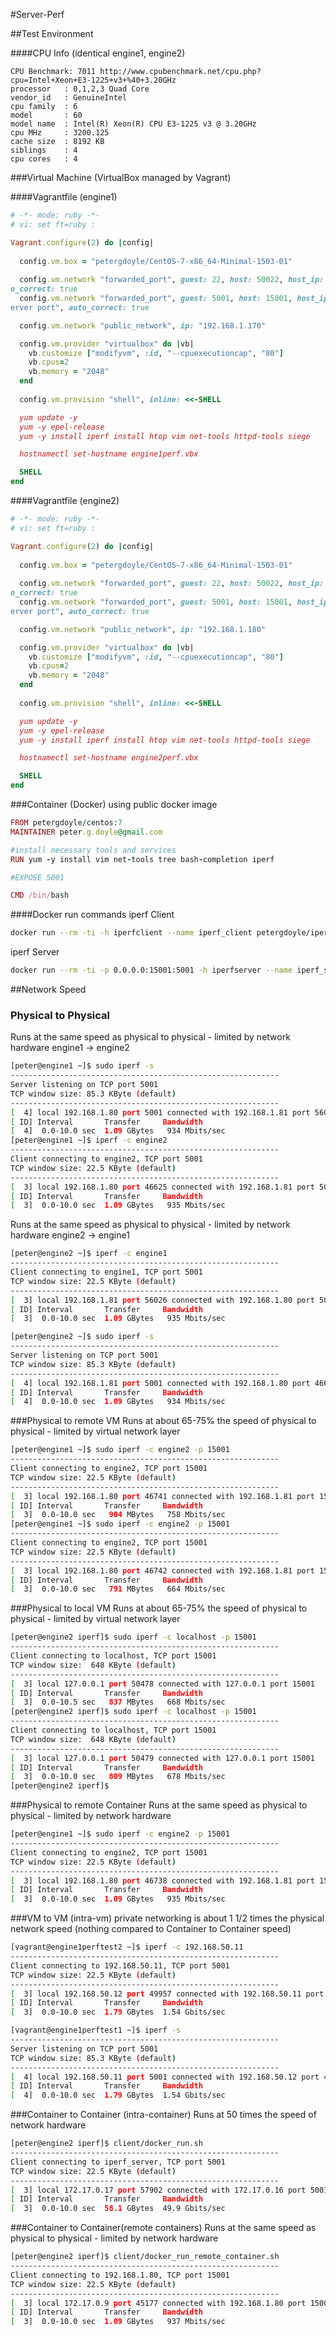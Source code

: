 #Server-Perf

##Test Environment

####CPU Info (identical engine1, engine2) 

	CPU Benchmark: 7011 http://www.cpubenchmark.net/cpu.php?cpu=Intel+Xeon+E3-1225+v3+%40+3.20GHz 
    processor	: 0,1,2,3 Quad Core 
    vendor_id	: GenuineIntel
    cpu family	: 6
    model		: 60
    model name	: Intel(R) Xeon(R) CPU E3-1225 v3 @ 3.20GHz
    cpu MHz		: 3200.125
    cache size	: 8192 KB
    siblings	: 4
    cpu cores	: 4

###Virtual Machine (VirtualBox managed by Vagrant)

####Vagrantfile (engine1)
```ruby
# -*- mode: ruby -*-
# vi: set ft=ruby :

Vagrant.configure(2) do |config|
  
  config.vm.box = "petergdoyle/CentOS-7-x86_64-Minimal-1503-01"
  
  config.vm.network "forwarded_port", guest: 22, host: 50022, host_ip: "0.0.0.0", id: "ssh", aut
o_correct: true
  config.vm.network "forwarded_port", guest: 5001, host: 15001, host_ip: "0.0.0.0", id: "iperf s
erver port", auto_correct: true

  config.vm.network "public_network", ip: "192.168.1.170"

  config.vm.provider "virtualbox" do |vb|
    vb.customize ["modifyvm", :id, "--cpuexecutioncap", "80"]
    vb.cpus=2
    vb.memory = "2048"
  end
  
  config.vm.provision "shell", inline: <<-SHELL

  yum update -y
  yum -y epel-release 
  yum -y install iperf install htop vim net-tools httpd-tools siege  

  hostnamectl set-hostname engine1perf.vbx

  SHELL
end
```


####Vagrantfile (engine2)
```ruby
# -*- mode: ruby -*-
# vi: set ft=ruby :

Vagrant.configure(2) do |config|
  
  config.vm.box = "petergdoyle/CentOS-7-x86_64-Minimal-1503-01"
  
  config.vm.network "forwarded_port", guest: 22, host: 50022, host_ip: "0.0.0.0", id: "ssh", aut
o_correct: true
  config.vm.network "forwarded_port", guest: 5001, host: 15001, host_ip: "0.0.0.0", id: "iperf s
erver port", auto_correct: true

  config.vm.network "public_network", ip: "192.168.1.180"

  config.vm.provider "virtualbox" do |vb|
    vb.customize ["modifyvm", :id, "--cpuexecutioncap", "80"]
    vb.cpus=2
    vb.memory = "2048"
  end
  
  config.vm.provision "shell", inline: <<-SHELL

  yum update -y
  yum -y epel-release 
  yum -y install iperf install htop vim net-tools httpd-tools siege  

  hostnamectl set-hostname engine2perf.vbx

  SHELL
end
```

###Container (Docker) using public docker image 
```ruby
FROM petergdoyle/centos:7
MAINTAINER peter.g.doyle@gmail.com

#install necessary tools and services 
RUN yum -y install vim net-tools tree bash-completion iperf

#EXPOSE 5001

CMD /bin/bash

```

####Docker run commands
iperf Client 
```bash
docker run --rm -ti -h iperfclient --name iperf_client petergdoyle/iperf iperf -c iperf_server
```

iperf Server
```bash
docker run --rm -ti -p 0.0.0.0:15001:5001 -h iperfserver --name iperf_server petergdoyle/iperf iperf -s
```





##Network Speed 

### Physical to Physical
Runs at the same speed as physical to physical - limited by network hardware 
engine1 -> engine2
```bash
[peter@engine1 ~]$ sudo iperf -s
------------------------------------------------------------
Server listening on TCP port 5001
TCP window size: 85.3 KByte (default)
------------------------------------------------------------
[  4] local 192.168.1.80 port 5001 connected with 192.168.1.81 port 56026
[ ID] Interval       Transfer     Bandwidth
[  4]  0.0-10.0 sec  1.09 GBytes   934 Mbits/sec
[peter@engine1 ~]$ iperf -c engine2
------------------------------------------------------------
Client connecting to engine2, TCP port 5001
TCP window size: 22.5 KByte (default)
------------------------------------------------------------
[  3] local 192.168.1.80 port 46625 connected with 192.168.1.81 port 5001
[ ID] Interval       Transfer     Bandwidth
[  3]  0.0-10.0 sec  1.09 GBytes   935 Mbits/sec

```

Runs at the same speed as physical to physical - limited by network hardware 
engine2 -> engine1

```bash
[peter@engine2 ~]$ iperf -c engine1 
------------------------------------------------------------
Client connecting to engine1, TCP port 5001
TCP window size: 22.5 KByte (default)
------------------------------------------------------------
[  3] local 192.168.1.81 port 56026 connected with 192.168.1.80 port 5001
[ ID] Interval       Transfer     Bandwidth
[  3]  0.0-10.0 sec  1.09 GBytes   935 Mbits/sec

[peter@engine2 ~]$ sudo iperf -s
------------------------------------------------------------
Server listening on TCP port 5001
TCP window size: 85.3 KByte (default)
------------------------------------------------------------
[  4] local 192.168.1.81 port 5001 connected with 192.168.1.80 port 46625
[ ID] Interval       Transfer     Bandwidth
[  4]  0.0-10.0 sec  1.09 GBytes   934 Mbits/sec

```

###Physical to remote VM
Runs at about 65-75% the speed of physical to physical - limited by virtual network layer
```bash
[peter@engine1 ~]$ sudo iperf -c engine2 -p 15001
------------------------------------------------------------
Client connecting to engine2, TCP port 15001
TCP window size: 22.5 KByte (default)
------------------------------------------------------------
[  3] local 192.168.1.80 port 46741 connected with 192.168.1.81 port 15001
[ ID] Interval       Transfer     Bandwidth
[  3]  0.0-10.0 sec   904 MBytes   758 Mbits/sec
[peter@engine1 ~]$ sudo iperf -c engine2 -p 15001
------------------------------------------------------------
Client connecting to engine2, TCP port 15001
TCP window size: 22.5 KByte (default)
------------------------------------------------------------
[  3] local 192.168.1.80 port 46742 connected with 192.168.1.81 port 15001
[ ID] Interval       Transfer     Bandwidth
[  3]  0.0-10.0 sec   791 MBytes   664 Mbits/sec
```

###Physical to local VM
Runs at about 65-75% the speed of physical to physical - limited by virtual network layer
```bash
[peter@engine2 iperf]$ sudo iperf -c localhost -p 15001
------------------------------------------------------------
Client connecting to localhost, TCP port 15001
TCP window size:  648 KByte (default)
------------------------------------------------------------
[  3] local 127.0.0.1 port 50478 connected with 127.0.0.1 port 15001
[ ID] Interval       Transfer     Bandwidth
[  3]  0.0-10.5 sec   837 MBytes   668 Mbits/sec
[peter@engine2 iperf]$ sudo iperf -c localhost -p 15001
------------------------------------------------------------
Client connecting to localhost, TCP port 15001
TCP window size:  648 KByte (default)
------------------------------------------------------------
[  3] local 127.0.0.1 port 50479 connected with 127.0.0.1 port 15001
[ ID] Interval       Transfer     Bandwidth
[  3]  0.0-10.0 sec   809 MBytes   678 Mbits/sec
[peter@engine2 iperf]$ 
```

###Physical to remote Container
Runs at the same speed as physical to physical - limited by network hardware 
```bash
[peter@engine1 ~]$ sudo iperf -c engine2 -p 15001
------------------------------------------------------------
Client connecting to engine2, TCP port 15001
TCP window size: 22.5 KByte (default)
------------------------------------------------------------
[  3] local 192.168.1.80 port 46738 connected with 192.168.1.81 port 15001
[ ID] Interval       Transfer     Bandwidth
[  3]  0.0-10.0 sec  1.09 GBytes   935 Mbits/sec
```

###VM to VM (intra-vm)
private networking is about 1 1/2 times the physical network speed (nothing compared to Container to Container speed)
```bash
[vagrant@engine1perftest2 ~]$ iperf -c 192.168.50.11
------------------------------------------------------------
Client connecting to 192.168.50.11, TCP port 5001
TCP window size: 22.5 KByte (default)
------------------------------------------------------------
[  3] local 192.168.50.12 port 49957 connected with 192.168.50.11 port 5001
[ ID] Interval       Transfer     Bandwidth
[  3]  0.0-10.0 sec  1.79 GBytes  1.54 Gbits/sec

[vagrant@engine1perftest1 ~]$ iperf -s
------------------------------------------------------------
Server listening on TCP port 5001
TCP window size: 85.3 KByte (default)
------------------------------------------------------------
[  4] local 192.168.50.11 port 5001 connected with 192.168.50.12 port 49957
[ ID] Interval       Transfer     Bandwidth
[  4]  0.0-10.0 sec  1.79 GBytes  1.54 Gbits/sec
```

###Container to Container (intra-container)
Runs at 50 times the speed of network hardware 
```bash
[peter@engine2 iperf]$ client/docker_run.sh 
------------------------------------------------------------
Client connecting to iperf_server, TCP port 5001
TCP window size: 22.5 KByte (default)
------------------------------------------------------------
[  3] local 172.17.0.17 port 57902 connected with 172.17.0.16 port 5001
[ ID] Interval       Transfer     Bandwidth
[  3]  0.0-10.0 sec  58.1 GBytes  49.9 Gbits/sec
```

###Container to Container(remote containers)
Runs at the same speed as physical to physical - limited by network hardware 
```bash
[peter@engine2 iperf]$ client/docker_run_remote_container.sh 
------------------------------------------------------------
Client connecting to 192.168.1.80, TCP port 15001
TCP window size: 22.5 KByte (default)
------------------------------------------------------------
[  3] local 172.17.0.9 port 45177 connected with 192.168.1.80 port 15001
[ ID] Interval       Transfer     Bandwidth
[  3]  0.0-10.0 sec  1.09 GBytes   937 Mbits/sec
```
